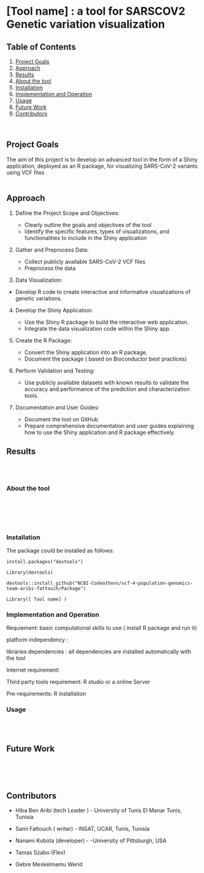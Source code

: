 # [Tool name] : a tool for SARSCOV2 Genetic variation visualization

## Table of Contents

1. [Project Goals](#Project-Goals)
2. [Approach](#Approach)
3. [Results](#Results)
4. [About the tool](#About-the-tool)
5. [Installation](#Installation)
6. [Implementation and Operation](#Implementation-and-Operation)
7. [Usage](#Usage)
8. [Future Work](#Future-Work)
9. [Contributors](#Contributors)
<br>

## Project Goals
The aim of this project is to develop an advanced tool in the form of a Shiny application, deployed as an R package, for visualizing SARS-CoV-2 variants using VCF files
<br><br>
## Approach

1. Define the Project Scope and Objectives: 
   - Clearly outline the goals and objectives of the tool 
   - Identify the specific features, types of visualizations, and functionalities to include in the Shiny application

2. Gather and Preprocess Data:
   - Collect publicly available SARS-CoV-2 VCF files 
   - Preprocess the data 

3.  Data Visualization:
   - Develop R code to create interactive and informative visualizations of genetic variations.

4. Develop the Shiny Application:
   - Use the Shiny R package to build the interactive web application.
   - Integrate the data visualization code within the Shiny app.

5. Create the R Package:
   - Convert the Shiny application into an R package.
   - Document the package ( based on Bioconductor best practices)

6. Perform Validation and Testing:
   - Use publicly available datasets with known results to validate the accuracy and performance of the prediction and characterization tools.


7. Documentation and User Guides:
   - Document the tool on GitHub
   - Prepare comprehensive documentation and user guides explaining how to use the Shiny application and R package effectively.


## Results
<br><br>
### About the tool
  <br><br><br><br> 
   
### Installation

The package could be installed as follows:

    install.packages("devtools")

    Library(devtools)

    devtools::install_github("NCBI-Codeathons/vcf-4-population-genomics-team-aribi-fattouch/Package")

    Library([ Tool name] )
   
### Implementation and Operation
   
   Requiement: basic computational skills to use ( install R package and run it)
   
   platform independency : 
   
   libraries dependencies : all dependencies are installed automatically with the tool
   
   Internet requirement:
   
   Third party tools requirement: R studio or a online Server
   
   Pre-requirements: R installation
   
### Usage
<br>
<br>


## Future Work

<br><br><br>


## Contributors

- Hiba Ben Aribi (tech Leader ) - University of Tunis El Manar Tunis, Tunisia


- Sami Fattouch ( writer) - INSAT, UCAR, Tunis, Tunisia


- Nanami Kubota (developer) - -University of Pittsburgh, USA


- Tamas Szabo (Flex)


- Gebre Meskelmamu Werid
